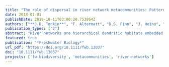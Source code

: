 ```yaml
---
title: "The role of dispersal in river network metacommunities: Patterns, processes, and pathways"
date: 2018-01-01
publishDate: 2019-10-11T03:00:20.753864Z
authors: ["**J.D. Tonkin**", "F. Altermatt", "D.S. Finn", "J. Heino", "J.D. Olden", "S.U. Pauls", "D.A. Lytle"]
publication_types: ["2"]
abstract: "River networks are hierarchical dendritic habitats embedded within the terrestrial landscape, with varying connectivity between sites depending on their positions along the network. This physical organisation influences the dispersal of organisms, which ultimately affects metacommunity dynamics and biodiversity patterns. We provide a conceptual synthesis of the role of river networks in structuring metacommunities in relation to dispersal processes in riverine ecosystems. We explore where the river network best explains observed metacommunity structure compared to other measurements of physical connectivity. We mostly focus on invertebrates, but also consider other taxonomic groups, including microbes, fishes, plants, and amphibians. Synthesising studies that compared multiple spatial distance metrics, we found that the importance of the river network itself in explaining metacommunity patterns depended on a variety of factors, including dispersal mode (aquatic versus aerial versus terrestrial) and landscape type (arid versus mesic), as well as location-specific factors, such as network connectivity, land use, topographic heterogeneity, and biotic interactions. The river network appears to be less important for strong aerial dispersers and insects in arid systems than for other groups and biomes, but there is considerable variability. Borrowing from other literature, particularly landscape genetics, we developed a conceptual model that predicts that the explanatory power of the river network peaks in mesic systems for obligate aquatic dispersers. We propose directions of future avenues of research, including the use of manipulative field and laboratory experiments that test metacommunity theory in river networks. While field and laboratory experiments have their own benefits and drawbacks (e.g. reality, control, cost), both are powerful approaches for understanding the mechanisms structuring metacommunities, by teasing apart dispersal and niche-related factors. Finally, improving our knowledge of dispersal in river networks will benefit from expanding the breadth of cost-distance modelling to better infer dispersal from observational data; an improved understanding of life-history strategies rather than relying on independent traits; exploring individual-level variation in dispersal through detailed genetic studies; detailed studies on fine-scale environmental (e.g. daily hydrology) and organismal spatiotemporal variability; and synthesising comparative, experimental, and theoretical work. Expanding in these areas will help to push the current state of the science from a largely pattern-detection mode into a new phase of more mechanistically driven research."
featured: true
publication: "*Freshwater Biology*"
url_pdf: "https://doi.org/10.1111/fwb.13037"
doi: "10.1111/fwb.13037"
projects: ['fw-biodiversity', 'metacommunities', 'river-networks']
---
```


